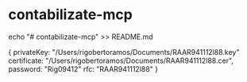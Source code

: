 # contabilizate-mcp
echo "# contabilizate-mcp" >> README.md


{
     privateKey: "/Users/rigobertoramos/Documents/RAAR941112l88.key"
    certificate: "/Users/rigobertoramos/Documents/RAAR941112l88.cer",
    password: "Rig09412"
    rfc: "RAAR941112l88"
}